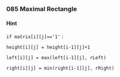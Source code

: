 ### 085 Maximal Rectangle

#### Hint

`if matrix[i][j]=='1'` :

`height[i][j] = height[i-1][j]+1`

`left[i][j] = max(left[i-1][j], rLeft)`

`right[i][j] = min(right[i-1][j], rRight)`

